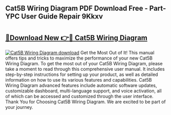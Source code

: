 ## Cat5B Wiring Diagram PDF Download Free - Part-YPC User Guide Repair 9Kkxv

# <h2><a href="http://dfk2xl6.blite.top/?on=Cat5B+Wiring+Diagram">🔗Download New 👉🔴 Cat5B Wiring Diagram</a></h2>

[![Cat5B Wiring Diagram download](https://i.imgur.com/lujVjoI.png)](http://dfk2xl6.blite.top/?on=Cat5B+Wiring+Diagram)
Get the Most Out of It! This manual offers tips and tricks to maximize the performance of your new Cat5B Wiring Diagram. To get the most out of your Cat5B Wiring Diagram, please take a moment to read through this comprehensive user manual. It includes step-by-step instructions for setting up your product, as well as detailed information on how to use its various features and capabilities. Cat5B Wiring Diagram advanced features include automatic software updates, customizable dashboard, multi-language support, and voice activation, all of which can be accessed and customized through the user interface. Thank You for Choosing Cat5B Wiring Diagram. We are excited to be part of your journey.
